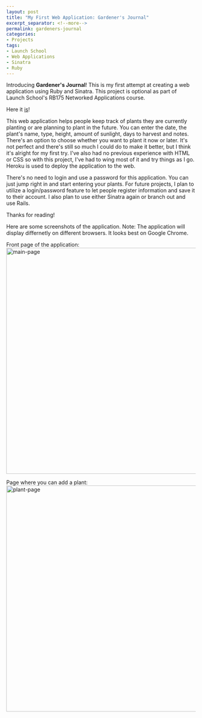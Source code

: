```yaml
---
layout: post
title: "My First Web Application: Gardener's Journal"
excerpt_separator: <!--more-->
permalink: gardeners-journal
categories:
- Projects
tags:
- Launch School
- Web Applications
- Sinatra
- Ruby
---
```


Introducing **Gardener's Journal**! This is my first attempt at creating a web application using Ruby and Sinatra. This project is optional as part of Launch School's RB175 Networked Applications course. 

Here it [is](https://gardeners-journal.herokuapp.com/plants)!

This web application helps people keep track of plants they are currently planting or are planning to plant in the future. You can enter the date, the plant's name, type, height, amount of sunlight, days to harvest and notes. There's an option to choose whether you want to plant it now or later. It's not perfect and there's still so much I could do to make it better, but I think it's alright for my first try. I've also had no previous experience with HTML or CSS so with this project, I've had to wing most of it and try things as I go. Heroku is used to deploy the application to the web.

<!--more-->

There's no need to login and use a password for this application. You can just jump right in and start entering your plants. For future projects, I plan to utilize a login/password feature to let people register information and save it to their account. I also plan to use either Sinatra again or branch out and use Rails. 

Thanks for reading!


Here are some screenshots of the application. Note: The application will display differnetly on different browsers. It looks best on Google Chrome.

Front page of the application:
<img src="app.png" alt="main-page" width="600"/>

Page where you can add a plant:
<img src="app2.png" alt="plant-page" width="600"/>
